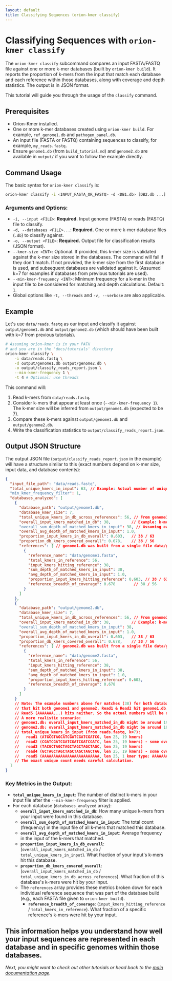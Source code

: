 ```yaml
---
layout: default
title: Classifying Sequences (orion-kmer classify)
---
```


# Classifying Sequences with `orion-kmer classify`

The `orion-kmer classify` subcommand compares an input FASTA/FASTQ file against one or more k-mer databases (built by `orion-kmer build`). It reports the proportion of k-mers from the input that match each database and each reference within those databases, along with coverage and depth statistics. The output is in JSON format.

This tutorial will guide you through the usage of the `classify` command.

## Prerequisites

*   Orion-Kmer installed.
*   One or more k-mer databases created using `orion-kmer build`. For example, `ref_genome1.db` and `pathogen_panel.db`.
*   An input file (FASTA or FASTQ) containing sequences to classify, for example, `my_reads.fastq`.
*   Ensure `genome1.db` (from `build_tutorial.md`) and `genome2.db` are available in `output/` if you want to follow the example directly.

## Command Usage

The basic syntax for `orion-kmer classify` is:

```bash
orion-kmer classify -i <INPUT_FASTA_OR_FASTQ> -d <DB1.db> [DB2.db ...] -o <OUTPUT_JSON> [OPTIONS]
```

### Arguments and Options:

*   `-i, --input <FILE>`: **Required.** Input genome (FASTA) or reads (FASTQ) file to classify.
*   `-d, --databases <FILE>...`: **Required.** One or more k-mer database files (`.db`) to classify against.
*   `-o, --output <FILE>`: **Required.** Output file for classification results (JSON format).
*   `--kmer-size <INT>`: Optional. If provided, this k-mer size is validated against the k-mer size stored in the databases. The command will fail if they don't match. If not provided, the k-mer size from the first database is used, and subsequent databases are validated against it. (Assumed k=7 for examples if databases from previous tutorials are used).
*   `--min-kmer-frequency <INT>`: Minimum frequency for a k-mer in the input file to be considered for matching and depth calculations. Default: `1`.
*   Global options like `-t, --threads` and `-v, --verbose` are also applicable.

## Example

Let's use `data/reads.fastq` as our input and classify it against `output/genome1.db` and `output/genome2.db` (which should have been built with k=7 from previous tutorials).

```bash
# Assuming orion-kmer is in your PATH
# and you are in the 'docs/tutorials' directory
orion-kmer classify \
    -i data/reads.fastq \
    -d output/genome1.db output/genome2.db \
    -o output/classify_reads_report.json \
    --min-kmer-frequency 1 \
    -t 4 # Optional: use threads
```

This command will:
1.  Read k-mers from `data/reads.fastq`.
2.  Consider k-mers that appear at least once (`--min-kmer-frequency 1`). The k-mer size will be inferred from `output/genome1.db` (expected to be 7).
3.  Compare these k-mers against `output/genome1.db` and `output/genome2.db`.
4.  Write the classification statistics to `output/classify_reads_report.json`.

## Output JSON Structure

The output JSON file (`output/classify_reads_report.json` in the example) will have a structure similar to this (exact numbers depend on k-mer size, input data, and database contents):

```json
{
  "input_file_path": "data/reads.fastq",
  "total_unique_kmers_in_input": 63, // Example: Actual number of unique 7-mers in reads.fastq
  "min_kmer_frequency_filter": 1,
  "databases_analyzed": [
    {
      "database_path": "output/genome1.db",
      "database_kmer_size": 7,
      "total_unique_kmers_in_db_across_references": 56, // From genome1.db (k=7)
      "overall_input_kmers_matched_in_db": 38,         // Example: k-mers from reads found in genome1.db
      "overall_sum_depth_of_matched_kmers_in_input": 38, // Assuming each k-mer appears once in reads
      "overall_avg_depth_of_matched_kmers_in_input": 1.0,
      "proportion_input_kmers_in_db_overall": 0.603,   // 38 / 63
      "proportion_db_kmers_covered_overall": 0.678,    // 38 / 56
      "references": [ // genome1.db was built from a single file data/genome1.fasta
        {
          "reference_name": "data/genome1.fasta",
          "total_kmers_in_reference": 56,
          "input_kmers_hitting_reference": 38,
          "sum_depth_of_matched_kmers_in_input": 38,
          "avg_depth_of_matched_kmers_in_input": 1.0,
          "proportion_input_kmers_hitting_reference": 0.603, // 38 / 63
          "reference_breadth_of_coverage": 0.678        // 38 / 56
        }
      ]
    },
    {
      "database_path": "output/genome2.db",
      "database_kmer_size": 7,
      "total_unique_kmers_in_db_across_references": 56, // From genome2.db (k=7)
      "overall_input_kmers_matched_in_db": 38,         // Example: k-mers from reads found in genome2.db
      "overall_sum_depth_of_matched_kmers_in_input": 38,
      "overall_avg_depth_of_matched_kmers_in_input": 1.0,
      "proportion_input_kmers_in_db_overall": 0.603,   // 38 / 63
      "proportion_db_kmers_covered_overall": 0.678,    // 38 / 56
      "references": [ // genome2.db was built from a single file data/genome2.fasta
        {
          "reference_name": "data/genome2.fasta",
          "total_kmers_in_reference": 56,
          "input_kmers_hitting_reference": 38,
          "sum_depth_of_matched_kmers_in_input": 38,
          "avg_depth_of_matched_kmers_in_input": 1.0,
          "proportion_input_kmers_hitting_reference": 0.603,
          "reference_breadth_of_coverage": 0.678
        }
      ]
    }
    // Note: The example numbers above for matches (38) for both databases would imply reads.fastq has k-mers
    // that hit both genome1 and genome2. Read1 & Read2 hit genome1.db. Read3 & Read4 hit genome2.db.
    // Read5 (AAAAAAA...) hits neither. So the actual numbers will be different.
    // A more realistic scenario:
    // genome1.db: overall_input_kmers_matched_in_db might be around 19 (from read1) + 19 (from read2) = 38 (if no overlap)
    // genome2.db: overall_input_kmers_matched_in_db might be around 19 (from read3) + 19 (from read4) = 38 (if no overlap)
    // total_unique_kmers_in_input (from reads.fastq, k=7):
    //   read1 (ATGCGTAGCATCGATCGATCGATCG, len 25, 19 kmers)
    //   read2 (CGATCGATCGATCGATCGATCGATC, len 25, 19 kmers) - some overlap with read1's end
    //   read3 (TACGCTAGCTAGCTAGCTAGCTAGC, len 25, 19 kmers)
    //   read4 (GCTAGCTAGCTAGCTAGCTAGCTAG, len 25, 19 kmers) - some overlap with read3's end
    //   read5 (AAAAAAAAAAAAAAAAAAAAAAAAA, len 25, 1 kmer type: AAAAAAA)
    // The exact unique count needs careful calculation.
  ]
}
```

### Key Metrics in the Output:

*   **`total_unique_kmers_in_input`**: The number of distinct k-mers in your input file after the `--min-kmer-frequency` filter is applied.
*   For each database (`databases_analyzed` array):
    *   **`overall_input_kmers_matched_in_db`**: How many unique k-mers from your input were found in this database.
    *   **`overall_sum_depth_of_matched_kmers_in_input`**: The total count (frequency) in the input file of all k-mers that matched this database.
    *   **`overall_avg_depth_of_matched_kmers_in_input`**: Average frequency in the input of the k-mers that matched.
    *   **`proportion_input_kmers_in_db_overall`**: (`overall_input_kmers_matched_in_db` / `total_unique_kmers_in_input`). What fraction of your input's k-mers hit this database.
    *   **`proportion_db_kmers_covered_overall`**: (`overall_input_kmers_matched_in_db` / `total_unique_kmers_in_db_across_references`). What fraction of this database's k-mers were hit by your input.
    *   The `references` array provides these metrics broken down for each individual reference sequence that was part of the database build (e.g., each FASTA file given to `orion-kmer build`).
        *   **`reference_breadth_of_coverage`**: (`input_kmers_hitting_reference` / `total_kmers_in_reference`). What fraction of a specific reference's k-mers were hit by your input.

This information helps you understand how well your input sequences are represented in each database and in specific genomes within those databases.
---

*Next, you might want to check out other tutorials or head back to the [main documentation page](../index.md).*
